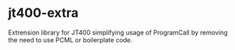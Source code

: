 # jt400-extra
Extrension library for JT400 simplifying usage of ProgramCall by removing the need to use PCML or boilerplate code.
